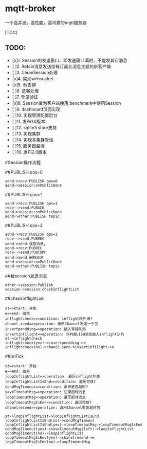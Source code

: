 # mqtt-broker
一个高并发，高性能，高可靠的mqtt服务器

[TOC]


## TODO:
- [x]1. Session的发送窗口，即发送窗口满时，不能发其它消息
- [ ]2. Retain消息发送给有订阅此消息主题的新客户端
- [ ]3. CleanSession处理
- [x]4. 实现websocket
- [x]5. tls支持
- [ ]6. 遗嘱处理
- [ ]7. 登录验证
- [x]8. Session做为客户端使用,benchmark中使用Session
- [ ]9. dashboard页面实现
- [ ]10. 实现管理配置后台
- [ ]11. 发布1.0版本
- [ ]12. sqlite3 store支持
- [ ]13. 实现集群
- [ ]14. 实现多集群管理
- [ ]15. 服务器监控
- [ ]16. 发布2.0版本

#Session操作流程

##PUBLISH qos=0 
```sequence
send->recv:PUBLISH qos=0
send->session:onPublicDone
```


##PUBLISH qos=1 
```sequence
send->recv:PUBLISH qos=1
recv-->send:PUBACK
send->session:onPublicDone
send->other:PUBLISH topic 
```
##PUBLISH qos=2
```sequence
send->recv:PUBLISH qos=2
recv-->send:PUBREC
send->send:保存消息,
send->recv:PUBREL
recv-->send:PUBCOMP
send->send:删除消息
send->session:onPublicDone
send->other:PUBLISH topic 
```

##给session发送消息
```sequence
other->session:Publish
session->session:checkInflightList
```

##checkInflightList
```flow
st=>start: 开始
e=>end: 结束
inflightcheck=>condition: inflight队列满?
chanel.send=>operation: 调用Channel发送一个包
insertpendding=>operation: 插入等待队列
insertinfilight=>operation: 将PUBLISH消息插入inflight队列
st->inflightcheck
inflightcheck(yes)->insertpendding->e
inflightcheck(no)->chanel.send->insertinfilight->e
```
##onTick
```flow
st=>start: 开始
e=>end: 结束
loopInflightList=>operation: 遍历inflight列表
loopInflightListIsEnd=>condition: 遍历完成?
condMsgTimeout=>condition: 消息是否超时?
saveTimeoutMsg=>operation: 记录超时消息
loopTimeoutMsg=>operation: 遍历超时消息
loopTimeoutMsgIsEnd=>condition: 遍历完成?
chanelresend=>operation: 调用Channel重发超时包

st->loopInflightList->loopInflightListIsEnd
loopInflightListIsEnd(no)->condMsgTimeout
loopInflightListIsEnd(yes)->loopTimeoutMsg->loopTimeoutMsgIsEnd
condMsgTimeout(yes)->saveTimeoutMsg(left)->loopInflightList
condMsgTimeout(no)->loopInflightList
loopTimeoutMsgIsEnd(yes)->chanelresend->e
loopTimeoutMsgIsEnd(no)->loopTimeoutMsg
```
